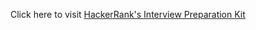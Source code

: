 Click here to visit <a href='https://www.hackerrank.com/interview/interview-preparation-kit'>HackerRank's Interview Preparation Kit</a>